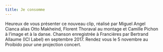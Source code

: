 ```yaml
---
title: Je consomme
---
```


Heureux de vous présenter ce nouveau clip, réalisé par Miguel Angel Cianca alias Otto Makheind, Florent Thoraval au montage et Camille Pichon à l’image et à la danse. Chanson enregistrée à Francières par Bertrand Allaume (ICI Label) en septembre 2017. Rendez vous le 5 novembre au Proibido pour une projection concert.
